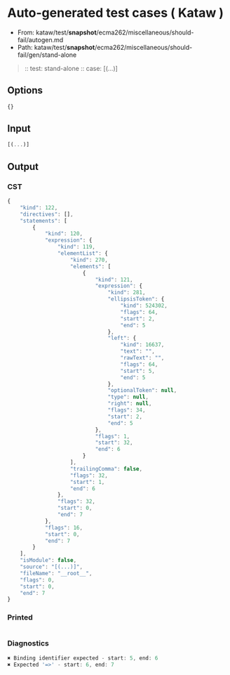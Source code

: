 # Auto-generated test cases ( Kataw )
- From: kataw/test/__snapshot__/ecma262/miscellaneous/should-fail/autogen.md
- Path: kataw/test/__snapshot__/ecma262/miscellaneous/should-fail/gen/stand-alone
> :: test: stand-alone
> :: case: [(...)]
## Options

`````js
{}
`````
## Input

`````js
[(...)]
`````
## Output

### CST

```javascript
{
    "kind": 122,
    "directives": [],
    "statements": [
        {
            "kind": 120,
            "expression": {
                "kind": 119,
                "elementList": {
                    "kind": 270,
                    "elements": [
                        {
                            "kind": 121,
                            "expression": {
                                "kind": 281,
                                "ellipsisToken": {
                                    "kind": 524302,
                                    "flags": 64,
                                    "start": 2,
                                    "end": 5
                                },
                                "left": {
                                    "kind": 16637,
                                    "text": "",
                                    "rawText": "",
                                    "flags": 64,
                                    "start": 5,
                                    "end": 5
                                },
                                "optionalToken": null,
                                "type": null,
                                "right": null,
                                "flags": 34,
                                "start": 2,
                                "end": 5
                            },
                            "flags": 1,
                            "start": 32,
                            "end": 6
                        }
                    ],
                    "trailingComma": false,
                    "flags": 32,
                    "start": 1,
                    "end": 6
                },
                "flags": 32,
                "start": 0,
                "end": 7
            },
            "flags": 16,
            "start": 0,
            "end": 7
        }
    ],
    "isModule": false,
    "source": "[(...)]",
    "fileName": "__root__",
    "flags": 0,
    "start": 0,
    "end": 7
}
```

### Printed

```javascript

```

### Diagnostics

```javascript
✖ Binding identifier expected - start: 5, end: 6
✖ Expected '=>' - start: 6, end: 7

```

